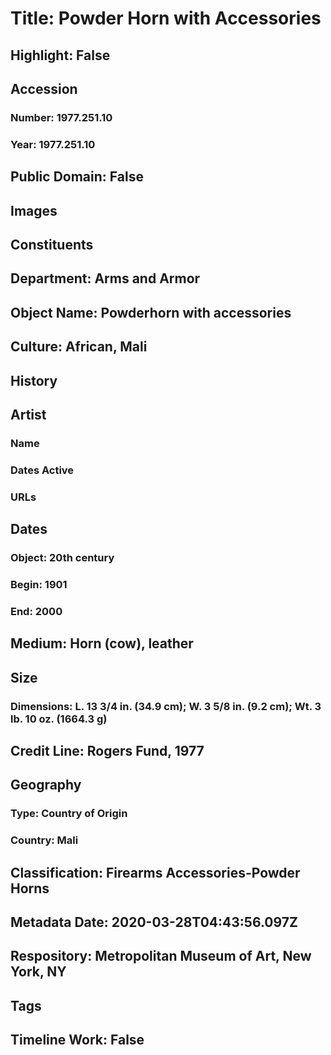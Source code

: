 # Title: Powder Horn with Accessories
## Highlight: False
## Accession
### Number: 1977.251.10
### Year: 1977.251.10
## Public Domain: False
## Images
## Constituents
## Department: Arms and Armor
## Object Name: Powderhorn with accessories
## Culture: African, Mali
## History
## Artist
### Name
### Dates Active
### URLs
## Dates
### Object: 20th century
### Begin: 1901
### End: 2000
## Medium: Horn (cow), leather
## Size
### Dimensions: L. 13 3/4 in. (34.9 cm); W. 3 5/8 in. (9.2 cm); Wt. 3 lb. 10 oz. (1664.3 g)
## Credit Line: Rogers Fund, 1977
## Geography
### Type: Country of Origin
### Country: Mali
## Classification: Firearms Accessories-Powder Horns
## Metadata Date: 2020-03-28T04:43:56.097Z
## Respository: Metropolitan Museum of Art, New York, NY
## Tags
## Timeline Work: False